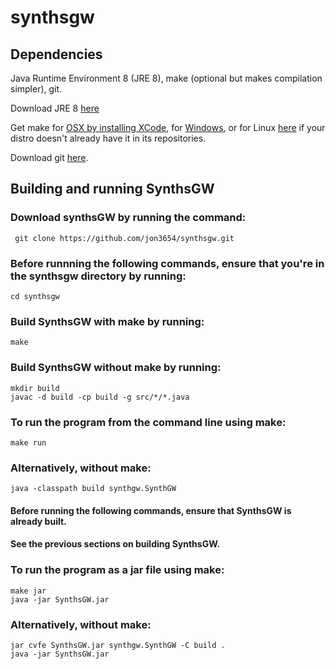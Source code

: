 # synthsgw
## Dependencies
Java Runtime Environment 8 (JRE 8), make (optional but makes compilation simpler), git.

Download JRE 8 [here](http://www.oracle.com/technetwork/java/javase/downloads/jre8-downloads-2133155.html)

Get make for [OSX by installing XCode](https://developer.apple.com/xcode/), for [Windows](http://gnuwin32.sourceforge.net/packages/make.htm), or for Linux [here](https://ftp.gnu.org/gnu/make/) if your distro doesn't already have it in its repositories.

Download git [here](https://git-scm.com/downloads).

## Building and running SynthsGW

### Download synthsGW by running the command:

```
 git clone https://github.com/jon3654/synthsgw.git
```
### Before runnning the following commands, ensure that you're in the synthsgw directory by running:
```
cd synthsgw
```
### Build SynthsGW with make by running:
```
make
```
### Build SynthsGW without make by running:
```
mkdir build
javac -d build -cp build -g src/*/*.java
```

### To run the program from the command line using make:
  ```
make run
  ```

### Alternatively, without make:
```
java -classpath build synthgw.SynthGW
  ```
#### Before running the following commands, ensure that SynthsGW is already built.
#### See the previous sections on building SynthsGW.

### To run the program as a jar file using make:
```
make jar
java -jar SynthsGW.jar
  ```
### Alternatively, without make:
  ```
jar cvfe SynthsGW.jar synthgw.SynthGW -C build .
java -jar SynthsGW.jar
  ```
